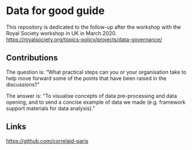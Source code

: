 # Data for good guide
This repository is dedicated to the follow-up after the workshop with the Royal Society workshop in UK in March 2020. 
https://royalsociety.org/topics-policy/projects/data-governance/

## Contributions 
The question is:
“What practical steps can you or your organisation take to help move forward some of the points that have been raised in the discussions?”    

The answer is:
"To visualise concepts of data pre-processing and data opening, and to send a concise example of data we made (e.g. framework support materials for data analysis)."

## Links 
https://github.com/correlaid-paris 
